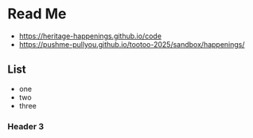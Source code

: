 # Read Me

* https://heritage-happenings.github.io/code
* https://pushme-pullyou.github.io/tootoo-2025/sandbox/happenings/

## List

* one
* two
* three

### Header 3

